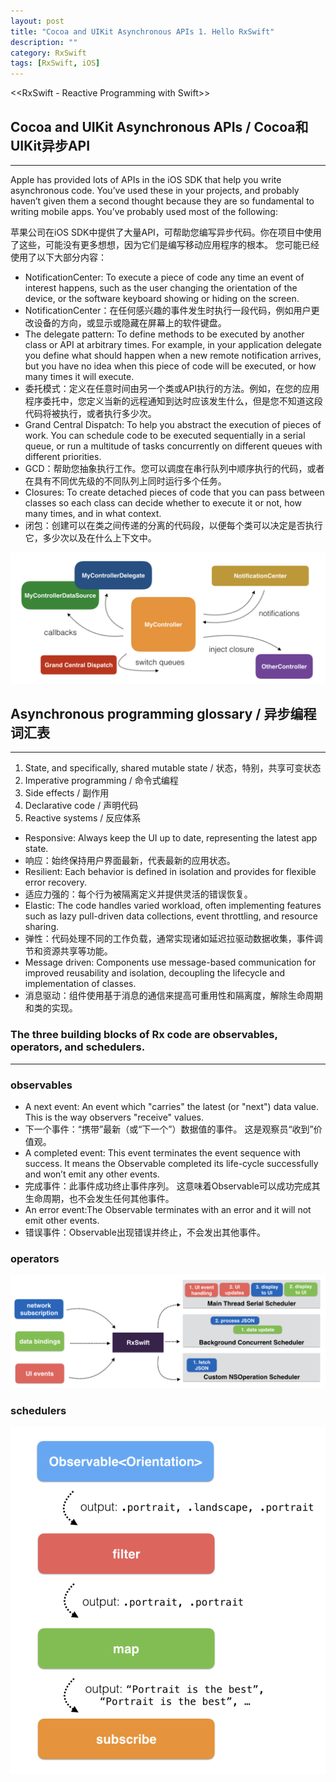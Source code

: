 ```yaml
---
layout: post
title: "Cocoa and UIKit Asynchronous APIs 1. Hello RxSwift"
description: ""
category: RxSwift
tags: [RxSwift, iOS]
---
```


<<RxSwift - Reactive Programming with Swift>>

## Cocoa and UIKit Asynchronous APIs / Cocoa和UIKit异步API
---

Apple has provided lots of APIs in the iOS SDK that help you write asynchronous code. You’ve used these in your projects, and probably haven’t given them a second thought because they are so fundamental to writing mobile apps.
You’ve probably used most of the following:

苹果公司在iOS SDK中提供了大量API，可帮助您编写异步代码。你在项目中使用了这些，可能没有更多想想，因为它们是编写移动应用程序的根本。
您可能已经使用了以下大部分内容：

* NotificationCenter: To execute a piece of code any time an event of interest happens, such as the user changing the orientation of the device, or the software keyboard showing or hiding on the screen.
* NotificationCenter：在任何感兴趣的事件发生时执行一段代码，例如用户更改设备的方向，或显示或隐藏在屏幕上的软件键盘。
* The delegate pattern: To define methods to be executed by another class or API at arbitrary times. For example, in your application delegate you define what should happen when a new remote notification arrives, but you have no idea when this piece of code will be executed, or how many times it will execute.
* 委托模式：定义在任意时间由另一个类或API执行的方法。例如，在您的应用程序委托中，您定义当新的远程通知到达时应该发生什么，但是您不知道这段代码将被执行，或者执行多少次。
* Grand Central Dispatch: To help you abstract the execution of pieces of work. You can schedule code to be executed sequentially in a serial queue, or run a multitude of tasks concurrently on different queues with different priorities.
* GCD：帮助您抽象执行工作。您可以调度在串行队列中顺序执行的代码，或者在具有不同优先级的不同队列上同时运行多个任务。
* Closures: To create detached pieces of code that you can pass between classes so each class can decide whether to execute it or not, how many times, and in what context.
* 闭包：创建可以在类之间传递的分离的代码段，以便每个类可以决定是否执行它，多少次以及在什么上下文中。

![Cocoa and UIKit Asynchronous APIs](/assets/images/Rx/RxSwift/Cocoa_and_UIKit_Asynchronous_APIs.png)

## Asynchronous programming glossary / 异步编程词汇表
---

1. State, and specifically, shared mutable state / 状态，特别，共享可变状态
1. Imperative programming / 命令式编程
1. Side effects / 副作用
1. Declarative code / 声明代码
1. Reactive systems / 反应体系

* Responsive: Always keep the UI up to date, representing the latest app state. 
* 响应：始终保持用户界面最新，代表最新的应用状态。
* Resilient: Each behavior is defined in isolation and provides for flexible error recovery.
* 适应力强的：每个行为被隔离定义并提供灵活的错误恢复。
* Elastic: The code handles varied workload, often implementing features such as lazy pull-driven data collections, event throttling, and resource sharing.
* 弹性：代码处理不同的工作负载，通常实现诸如延迟拉驱动数据收集，事件调节和资源共享等功能。
* Message driven: Components use message-based communication for improved reusability and isolation, decoupling the lifecycle and implementation of classes.
* 消息驱动：组件使用基于消息的通信来提高可重用性和隔离度，解除生命周期和类的实现。

### The three building blocks of Rx code are observables, operators, and schedulers.
---

### observables

* A next event: An event which "carries" the latest (or "next") data value. This is the way observers "receive" values.
* 下一个事件：“携带”最新（或“下一个”）数据值的事件。 这是观察员“收到”价值观。
* A completed event: This event terminates the event sequence with success. It means the Observable completed its life-cycle successfully and won’t emit any other events.
* 完成事件：此事件成功终止事件序列。 这意味着Observable可以成功完成其生命周期，也不会发生任何其他事件。
* An error event:The Observable terminates with an error and it will not emit other events.
* 错误事件：Observable出现错误并终止，不会发出其他事件。

### operators

![Operators](/assets/images/Rx/RxSwift/Operators.png)

### schedulers

![Schedulers](/assets/images/Rx/RxSwift/Schedulers.png)
